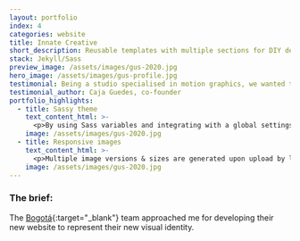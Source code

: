 ```yaml
---
layout: portfolio
index: 4
categories: website
title: Innate Creative
short_description: Reusable templates with multiple sections for DIY deployment optimized for CloudCannon CMS 
stack: Jekyll/Sass
preview_image: /assets/images/gus-2020.jpg
hero_image: /assets/images/gus-profile.jpg
testimonial: Being a studio specialised in motion graphics, we wanted to add some dynamism to our site. Gus helped us implement the scroll animations just as requested.
testimonial_author: Caja Guedes, co-founder
portfolio_highlights:
  - title: Sassy theme
    text_content_html: >-
      <p>By using Sass variables and integrating with a global settings file, the client is able to change the theme styles (fonts, colors, navigation, and more) through the <a href="https://cloudcannon.com">CloudCannon CMS</a> interface.</p>
    image: /assets/images/gus-2020.jpg  
  - title: Responsive images
    text_content_html: >-
      <p>Multiple image versions & sizes are generated upon upload by leveraging the Jekyll gem library, resulting in superb responsivity for the site's content.</p>
    image: /assets/images/gus-2020.jpg  
---
```

### The brief:

The [Bogotá](https://somosbogota.tv){:target="_blank"} team approached me for developing their new website to represent their new visual identity.